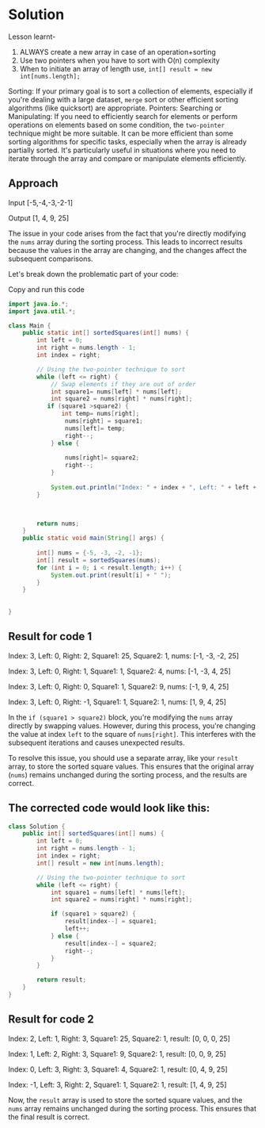# Solution 

Lesson learnt- 
1. ALWAYS create a new array in case of an operation+sorting
2. Use two pointers when you have to sort with O(n) complexity
3. When to initiate an array of length use, `int[] result = new int[nums.length];`


Sorting: If your primary goal is to sort a collection of elements, especially if you're dealing with a large dataset, `merge` sort or other efficient sorting algorithms (like quicksort) are appropriate.
Pointers: Searching or Manipulating: If you need to efficiently search for elements or perform operations on elements based on some condition, the `two-pointer` technique might be more suitable.
It can be more efficient than some sorting algorithms for specific tasks, especially when the array is already partially sorted.
It's particularly useful in situations where you need to iterate through the array and compare or manipulate elements efficiently.


## Approach

Input [-5,-4,-3,-2-1]

Output  [1, 4, 9, 25]


The issue in your code arises from the fact that you're directly modifying the `nums` array during the sorting process. This leads to incorrect results because the values in the array are changing, and the changes affect the subsequent comparisons.

Let's break down the problematic part of your code:

Copy and run this code 

```java
import java.io.*;
import java.util.*;

class Main {
    public static int[] sortedSquares(int[] nums) {
        int left = 0;
        int right = nums.length - 1;
        int index = right;

        // Using the two-pointer technique to sort
        while (left <= right) {
            // Swap elements if they are out of order
            int square1= nums[left] * nums[left];
            int square2 = nums[right] * nums[right];
           if (square1 >square2) {
               int temp= nums[right];
                nums[right] = square1;
                nums[left]= temp;
                right--;
            } else {
                
                nums[right]= square2;
                right--;
            }
            
            System.out.println("Index: " + index + ", Left: " + left + ", Right: " + right + ", Square1: " + square1 + ", Square2: " + square2 + ", nums: " + Arrays.toString(nums));
        }

        

        return nums;
    }
    public static void main(String[] args) {
        
        int[] nums = {-5, -3, -2, -1};
        int[] result = sortedSquares(nums);
        for (int i = 0; i < result.length; i++) {
            System.out.print(result[i] + " ");
        }
    }
    
    
}

```
## Result for code 1 

Index: 3, Left: 0, Right: 2, Square1: 25, Square2: 1, nums: [-1, -3, -2, 25]


Index: 3, Left: 0, Right: 1, Square1: 1, Square2: 4, nums: [-1, -3, 4, 25]


Index: 3, Left: 0, Right: 0, Square1: 1, Square2: 9, nums: [-1, 9, 4, 25]


Index: 3, Left: 0, Right: -1, Square1: 1, Square2: 1, nums: [1, 9, 4, 25]



In the `if (square1 > square2)` block, you're modifying the `nums` array directly by swapping values. However, during this process, you're changing the value at index `left` to the square of `nums[right]`. This interferes with the subsequent iterations and causes unexpected results.

To resolve this issue, you should use a separate array, like your `result` array, to store the sorted square values. This ensures that the original array (`nums`) remains unchanged during the sorting process, and the results are correct.

## The corrected code would look like this:

```java
class Solution {
    public int[] sortedSquares(int[] nums) {
        int left = 0;
        int right = nums.length - 1;
        int index = right;
        int[] result = new int[nums.length];

        // Using the two-pointer technique to sort
        while (left <= right) {
            int square1 = nums[left] * nums[left];
            int square2 = nums[right] * nums[right];

            if (square1 > square2) {
                result[index--] = square1;
                left++;
            } else {
                result[index--] = square2;
                right--;
            }
        }

        return result;
    }
}
```
## Result for code 2 

Index: 2, Left: 1, Right: 3, Square1: 25, Square2: 1, result: [0, 0, 0, 25]

Index: 1, Left: 2, Right: 3, Square1: 9, Square2: 1, result: [0, 0, 9, 25]

Index: 0, Left: 3, Right: 3, Square1: 4, Square2: 1, result: [0, 4, 9, 25]

Index: -1, Left: 3, Right: 2, Square1: 1, Square2: 1, result: [1, 4, 9, 25]



Now, the `result` array is used to store the sorted square values, and the `nums` array remains unchanged during the sorting process. This ensures that the final result is correct.

